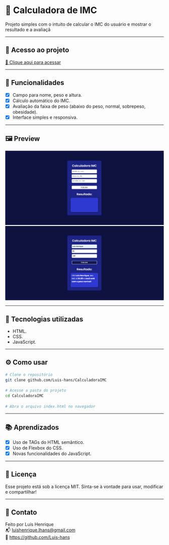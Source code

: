# 📌 Calculadora de IMC

Projeto simples com o intuito de calcular o IMC do usuário e mostrar o resultado e a avaliaçã

---

## 🔗 Acesso ao projeto

[🔗 Clique aqui para acessar](https://luis-hans.github.io/CalculadoraIMC/)

---

## 🎯 Funcionalidades

- [x] Campo para nome, peso e altura.
- [x] Cálculo automático do IMC.
- [x] Avaliação da faixa de peso (abaixo do peso, normal, sobrepeso, obesidade).
- [x] Interface simples e responsiva.

---

## 🖼️ Preview

![Screenshot do projeto](screenshot.jpg)
![Screenshot do projeto](screenshot0.jpg)

---

## 🚀 Tecnologias utilizadas

- HTML.
- CSS.
- JavaScript.

---

## ⚙️ Como usar

```bash
# Clone o repositório
git clone github.com/Luis-hans/CalculadoraIMC

# Acesse a pasta do projeto
cd CalculadoraIMC

# Abra o arquivo index.html no navegador
```

---

## 📚 Aprendizados

- [x] Uso de TAGs do HTML semântico.
- [x] Uso de Flexbox do CSS.
- [x] Novas funcionalidades do JavaScript.

---

## 🧾 Licença

Esse projeto está sob a licença MIT. Sinta-se à vontade para usar, modificar e compartilhar!

---

## 🤝 Contato

Feito por Luís Henrique  
📬 luishenrique.lhans@gmail.com  
🐙 https://github.com/Luis-hans
